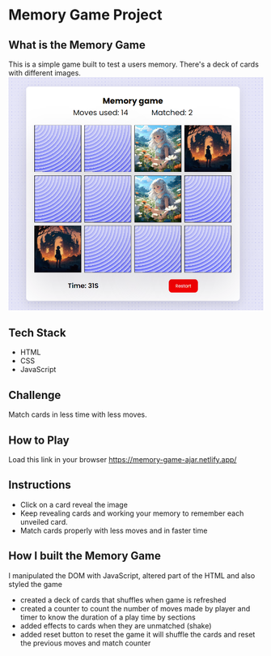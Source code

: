 # Memory Game Project

## What is the Memory Game
This is a simple game built to test a users memory. There's a deck of cards with different images. 
![snippet](image/memorygamepreview.png)


## Tech Stack
* HTML
* CSS
* JavaScript

## Challenge
Match cards in less time with less moves.

## How to Play
Load this link in your browser https://memory-game-ajar.netlify.app/

## Instructions
* Click on a card reveal the image
* Keep revealing cards and working your memory to remember each unveiled card.
* Match cards properly with less moves and in faster time


## How I built the Memory Game
I manipulated the DOM with JavaScript, altered part of the HTML and also styled the game
* created a deck of cards that shuffles when game is refreshed
* created a counter to count the number of moves made by player and timer to know the duration of a play time by sections
* added effects to cards when they are unmatched (shake)
* added reset button to reset the game it will shuffle the cards and reset the previous moves and match counter

